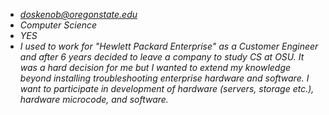 * *doskenob@oregonstate.edu*
* *Computer Science*
* *YES*
* *I used to work for "Hewlett Packard Enterprise" as a Customer Engineer and after 6 years decided to leave a company to study CS at OSU. It was a hard decision for me but I wanted to extend my knowledge beyond installing troubleshooting enterprise hardware and software. I want to participate in development of hardware (servers, storage etc.), hardware microcode, and software.*
